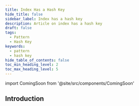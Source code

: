 ```yaml
---
title: Index Has a Hash Key 
hide_title: false
sidebar_label: Index has a hash key
description: Article on index has a hash key
draft: false
tags: 
  - Pattern
  - Hash Key
keywords: 
  - pattern
  - hash key
hide_table_of_contents: false
toc_min_heading_level: 2
toc_max_heading_level: 5
---
```


import ComingSoon from '@site/src/components/ComingSoon'

## Introduction

<ComingSoon />